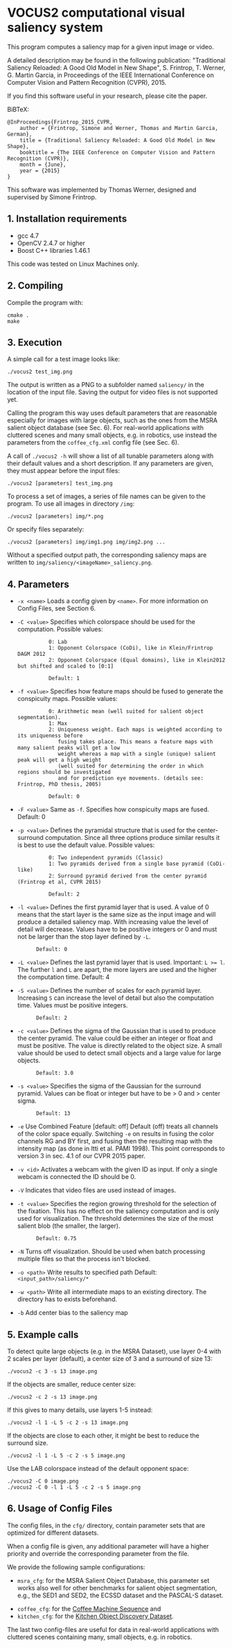 # VOCUS2 computational visual saliency system
This program computes a saliency map for a given input image or video.

A detailed description may be found in the following publication:
"Traditional Saliency Reloaded: A Good Old Model in New Shape", S. Frintrop, T. Werner, G. Martin Garcia, in Proceedings of the IEEE International Conference on Computer Vision and Pattern Recognition (CVPR), 2015.

If you find this software useful in your research, please cite the paper.

BiBTeX:
```
@InProceedings{Frintrop_2015_CVPR,
	author = {Frintrop, Simone and Werner, Thomas and Martin Garcia, German},
	title = {Traditional Saliency Reloaded: A Good Old Model in New Shape},
	booktitle = {The IEEE Conference on Computer Vision and Pattern Recognition (CVPR)},
	month = {June},
	year = {2015}
} 
```

This software was implemented by Thomas Werner, designed and supervised by Simone Frintrop.

## 1. Installation requirements
* gcc 4.7 
* OpenCV 2.4.7 or higher
* Boost C++ libraries 1.46.1

This code was tested on Linux Machines only.


## 2. Compiling
Compile the program with:
```
cmake . 
make
```
## 3. Execution
A simple call for a test image looks like:
```
./vocus2 test_img.png
```
The output is written as a PNG to a subfolder named `saliency/` in the location of the input file. 
Saving the output for video files is not supported yet.

Calling the program this way uses default parameters that are
reasonable especially for images with large objects, such as the ones from the MSRA salient object database (see Sec. 6). For real-world applications with cluttered scenes and many small objects, e.g. in robotics, use instead the parameters from the `coffee_cfg.xml` config file (see Sec. 6).

A call of `./vocus2 -h` will show a list of all tunable parameters along with their default values and a short description. If any parameters are given, they must appear before the input files:
```
./vocus2 [parameters] test_img.png
```
To process a set of images, a series of file names can be given to the program.
To use all images in directory `/img`:
```
./vocus2 [parameters] img/*.png
```
Or specify files separately:
```
./vocus2 [parameters] img/img1.png img/img2.png ...
```
Without a specified output path, the corresponding saliency maps are written to `img/saliency/<imageName>_saliency.png`.


## 4. Parameters
* `-x <name>`	Loads a config given by `<name>`. For more information on Config Files, see Section 6.
* `-C <value>`	Specifies which colorspace should be used for the computation. Possible values:

   				0: Lab
				1: Opponent Colorspace (CoDi), like in Klein/Frintrop DAGM 2012
				2: Opponent Colorspace (Equal domains), like in Klein2012 but shifted and scaled to [0:1]

				Default: 1

* `-f <value>`	Specifies how feature maps should be fused to generate the conspicuity maps. Possible values:

				0: Arithmetic mean (well suited for salient object segmentation).
				1: Max
				2: Uniqueness weight. Each maps is weighted according to its uniqueness before 
				   fusing takes place. This means a feature maps with many salient peaks will get a low 
				   weight whereas a map with a single (unique) salient peak will get a high weight  
				   (well suited for determining the order in which regions should be investigated 
				   and for prediction eye movements. (details see: Frintrop, PhD thesis, 2005)

				Default: 0
			
* `-F <value>`	Same as `-f`. Specifies how conspicuity maps are fused. Default: 0

* `-p <value>`	Defines the pyramidal structure that is used for the center-surround computation. Since all three options
			produce similar results it is best to use the default value. Possible values:

				0: Two independent pyramids (Classic)
				1: Two pyramids derived from a single base pyramid (CoDi-like)
				2: Surround pyramid derived from the center pyramid (Frintrop et al, CVPR 2015)

				Default: 2

* `-l <value>`	Defines the first pyramid layer that is used. A value of 0 means that the start layer is the same size as the input image and will produce a detailed saliency map. With increasing value the level of detail will decrease. Values have to be positive integers or 0 and must not be larger than the stop layer defined by `-L`. 

			Default: 0
						
* `-L <value>`	Defines the last pyramid layer that is used. Important: `L >= l`. The further `l` and `L` are
   			apart, the more layers are used and the higher the computation time. Default: 4

* `-S <value>`	Defines the number of scales for each pyramid layer. Increasing `S` can increase the
			level of detail but also the computation time. Values must be positive integers.

			Default: 2
	
* `-c <value>`	Defines the sigma of the Gaussian that is used to produce the center pyramid. The value could be either an integer or float and must be positive. The value is directly related to the object size. A small value should be used to detect small objects and a large value for large objects. 

			Default: 3.0

* `-s <value>`	Specifies the sigma of the Gaussian for the surround pyramid. Values can be float or integer but have to be > 0 and > center sigma. 

			Default: 13


* `-e`		Use Combined Feature [default: off]
		Default (off) treats all channels of the color space equally.
		Switching `-e` on results in fusing the color channels RG and BY first, and fusing then the
		resulting map with the intensity map (as done in Itti et al. PAMI 1998).
		This point corresponds to version 3 in sec. 4.1 of our CVPR 2015 paper.

* `-v <id>`		Activates a webcam with the given ID as input. If only a single webcam is connected the ID should be 0.

* `-V`		Indicates that video files are used instead of images.

* `-t <value>`	Specifies the region growing threshold for the selection of the fixation. This has
			no effect on the saliency computation and is only used for visualization. The
			threshold determines the size of the most salient blob (the smaller, the larger).

			Default: 0.75

* `-N`		Turns off visualization. Should be used when batch processing multiple files so that
			the process isn't blocked.

* `-o <path>`	Write results to specified path 
			Default: `<input_path>/saliency/*`

* `-w <path>`	Write all intermediate maps to an existing directory. The directory has to exists beforehand.

* `-b` 		Add center bias to the saliency map




## 5. Example calls
To detect quite large objects (e.g. in the MSRA Dataset), use layer 0-4 with 2 scales per layer (default), a center 
size of 3 and a surround of size 13:
```
./vocus2 -c 3 -s 13 image.png
```
If the objects are smaller, reduce center size:
```
./vocus2 -c 2 -s 13 image.png
```
If this gives to many details, use layers 1-5 instead:
```
./vocus2 -l 1 -L 5 -c 2 -s 13 image.png
```
If the objects are close to each other, it might be best to reduce the surround size.
```
./vocus2 -l 1 -L 5 -c 2 -s 5 image.png
```
Use the LAB colorspace instead of the default opponent space:
```
./vocus2 -C 0 image.png
./vocus2 -C 0 -l 1 -L 5 -c 2 -s 5 image.png
```

## 6. Usage of Config Files
The config files, in the `cfg/` directory, contain parameter sets that are optimized for different datasets.

When a config file is given, any additional parameter will have a higher priority and override the corresponding parameter from the file. 

We provide the following sample configurations:
- `msra_cfg`: for the MSRA Salient Object Database, this parameter set works also well for other benchmarks for salient object segmentation, e.g., the SED1 and SED2, the ECSSD dataset and the PASCAL-S dataset.

* `coffee_cfg`: for the [Coffee Machine Sequence](http://www.iai.uni-bonn.de/~martin/datasets.html) and 
* `kitchen_cfg`: for the [Kitchen Object Discovery Dataset](http://www.mmp.rwth-aachen.de/projects/kod/).

The last two config-files are useful for data in real-world applications with cluttered scenes containing many, small objects, e.g. in robotics.